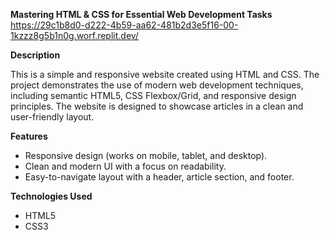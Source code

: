 **Mastering HTML & CSS for Essential Web Development Tasks**
https://29c1b8d0-d222-4b59-aa62-481b2d3e5f16-00-1kzzz8g5b1n0g.worf.replit.dev/

**Description**

This is a simple and responsive website created using HTML and CSS. The project demonstrates the use of modern web development techniques, including semantic HTML5, CSS Flexbox/Grid, and responsive design principles. The website is designed to showcase articles in a clean and user-friendly layout.

**Features** 

   * Responsive design (works on mobile, tablet, and desktop).
   * Clean and modern UI with a focus on readability.
   * Easy-to-navigate layout with a header, article section, and footer.

**Technologies Used**
   * HTML5
   * CSS3
